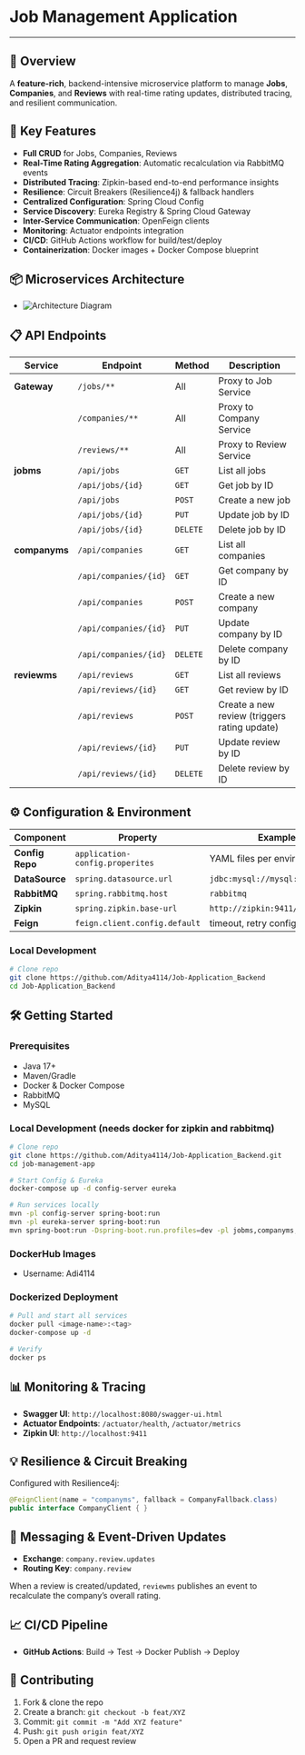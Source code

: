 # Job Management Application

&#x20;  &#x20;

---

## 🌟 Overview

A **feature-rich**, backend-intensive microservice platform to manage **Jobs**, **Companies**, and **Reviews** with real-time rating updates, distributed tracing, and resilient communication.

## 🚀 Key Features

- **Full CRUD** for Jobs, Companies, Reviews
- **Real-Time Rating Aggregation**: Automatic recalculation via RabbitMQ events
- **Distributed Tracing**: Zipkin-based end-to-end performance insights
- **Resilience**: Circuit Breakers (Resilience4j) & fallback handlers
- **Centralized Configuration**: Spring Cloud Config
- **Service Discovery**: Eureka Registry & Spring Cloud Gateway
- **Inter-Service Communication**: OpenFeign clients
- **Monitoring**: Actuator endpoints integration
- **CI/CD**: GitHub Actions workflow for build/test/deploy
- **Containerization**: Docker images + Docker Compose blueprint

## 📦 Microservices Architecture
- ![Architecture Diagram](docs/images/architecture.svg)

## 📋 API Endpoints

| Service       | Endpoint              | Method   | Description                                  |
| ------------- | --------------------- | -------- | -------------------------------------------- |
| **Gateway**   | `/jobs/**`            | All      | Proxy to Job Service                         |
|               | `/companies/**`       | All      | Proxy to Company Service                     |
|               | `/reviews/**`         | All      | Proxy to Review Service                      |
| **jobms**     | `/api/jobs`           | `GET`    | List all jobs                                |
|               | `/api/jobs/{id}`      | `GET`    | Get job by ID                                |
|               | `/api/jobs`           | `POST`   | Create a new job                             |
|               | `/api/jobs/{id}`      | `PUT`    | Update job by ID                             |
|               | `/api/jobs/{id}`      | `DELETE` | Delete job by ID                             |
| **companyms** | `/api/companies`      | `GET`    | List all companies                           |
|               | `/api/companies/{id}` | `GET`    | Get company by ID                            |
|               | `/api/companies`      | `POST`   | Create a new company                         |
|               | `/api/companies/{id}` | `PUT`    | Update company by ID                         |
|               | `/api/companies/{id}` | `DELETE` | Delete company by ID                         |
| **reviewms**  | `/api/reviews`        | `GET`    | List all reviews                             |
|               | `/api/reviews/{id}`   | `GET`    | Get review by ID                             |
|               | `/api/reviews`        | `POST`   | Create a new review (triggers rating update) |
|               | `/api/reviews/{id}`   | `PUT`    | Update review by ID                          |
|               | `/api/reviews/{id}`   | `DELETE` | Delete review by ID                          |

## ⚙️ Configuration & Environment

| Component       | Property                       | Example                         |
| --------------- | ------------------------------ | ------------------------------- |
| **Config Repo** | `application-config.properites`| YAML files per environment      |
| **DataSource**  | `spring.datasource.url`        | `jdbc:mysql://mysql:3306/jobdb` |
| **RabbitMQ**    | `spring.rabbitmq.host`         | `rabbitmq`                      |
| **Zipkin**      | `spring.zipkin.base-url`       | `http://zipkin:9411/`           |
| **Feign**       | `feign.client.config.default`  | timeout, retry configs          |


### Local Development

```bash
# Clone repo
git clone https://github.com/Aditya4114/Job-Application_Backend
cd Job-Application_Backend
```


## 🛠️ Getting Started

### Prerequisites

- Java 17+
- Maven/Gradle
- Docker & Docker Compose
- RabbitMQ
- MySQL

### Local Development (needs docker for zipkin and rabbitmq)

```bash
# Clone repo
git clone https://github.com/Aditya4114/Job-Application_Backend.git
cd job-management-app

# Start Config & Eureka
docker-compose up -d config-server eureka

# Run services locally
mvn -pl config-server spring-boot:run
mvn -pl eureka-server spring-boot:run
mvn spring-boot:run -Dspring-boot.run.profiles=dev -pl jobms,companyms,reviewms,gateway
```

### DockerHub Images
- Username: Adi4114

### Dockerized Deployment

```bash
# Pull and start all services
docker pull <image-name>:<tag>
docker-compose up -d

# Verify
docker ps
```

## 📊 Monitoring & Tracing

- **Swagger UI**: `http://localhost:8080/swagger-ui.html`
- **Actuator Endpoints**: `/actuator/health`, `/actuator/metrics`
- **Zipkin UI**: `http://localhost:9411`

## 💡 Resilience & Circuit Breaking

Configured with Resilience4j:

```java
@FeignClient(name = "companyms", fallback = CompanyFallback.class)
public interface CompanyClient { }
```

## 🔄 Messaging & Event-Driven Updates

- **Exchange**: `company.review.updates`
- **Routing Key**: `company.review`

When a review is created/updated, `reviewms` publishes an event to recalculate the company’s overall rating.

## 📈 CI/CD Pipeline

- **GitHub Actions**: Build → Test → Docker Publish → Deploy

## 🤝 Contributing

1. Fork & clone the repo
2. Create a branch: `git checkout -b feat/XYZ`
3. Commit: `git commit -m "Add XYZ feature"`
4. Push: `git push origin feat/XYZ`
5. Open a PR and request review
